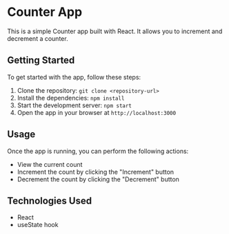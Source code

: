 # Counter App

This is a simple Counter app built with React. It allows you to increment and decrement a counter.

## Getting Started

To get started with the app, follow these steps:

1. Clone the repository: `git clone <repository-url>`
2. Install the dependencies: `npm install`
3. Start the development server: `npm start`
4. Open the app in your browser at `http://localhost:3000`

## Usage

Once the app is running, you can perform the following actions:

- View the current count
- Increment the count by clicking the "Increment" button
- Decrement the count by clicking the "Decrement" button

## Technologies Used

- React
- useState hook

